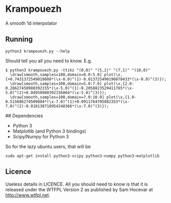 Krampouezh
=======

A smooth 1d interpolator

## Running

    python3 krampouezh.py --help

Should tell you all you need to know. E.g.

    $ python3 krampouezh.py -ttikz "(0,0)" "(5,2)" "(7,1)" "(10,0)"
      \draw[smooth,samples=100,domain=0.0:5.0] plot(\x,{+0.7431372549019608*(\x-0.0)^(1)-0.013725490196078433*(\x-0.0)^(3)});
      \draw[smooth,samples=100,domain=5.0:7.0] plot(\x,{2.0-0.28627450980392155*(\x-5.0)^(1)-0.2058823529411765*(\x-5.0)^(2)+0.04950980392156864*(\x-5.0)^(3)});
      \draw[smooth,samples=100,domain=7.0:10.0] plot(\x,{1.0-0.515686274509804*(\x-7.0)^(1)+0.0911764705882353*(\x-7.0)^(2)-0.010130718954248366*(\x-7.0)^(3)});


## Dependencies

  - Python 3
  - Matplotlib (and Python 3 bindings)
  - Scipy/Numpy for Python 3
  
So for the lazy ubuntu users, that will be

    sudo apt-get install python3-scipy python3-numpy python3-matplotlib


## Licence

Useless details in LICENCE. All you should need to know
is that it is released under the WTFPL Version 2 as published by Sam Hocevar
at http://www.wtfpl.net.
